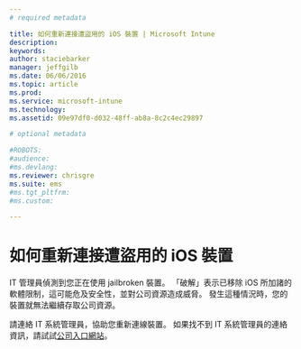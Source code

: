```yaml
---
# required metadata

title: 如何重新連接遭盜用的 iOS 裝置 | Microsoft Intune
description:
keywords:
author: staciebarker
manager: jeffgilb
ms.date: 06/06/2016
ms.topic: article
ms.prod:
ms.service: microsoft-intune
ms.technology:
ms.assetid: 09e97df0-d032-48ff-ab8a-8c2c4ec29897

# optional metadata

#ROBOTS:
#audience:
#ms.devlang:
ms.reviewer: chrisgre
ms.suite: ems
#ms.tgt_pltfrm:
#ms.custom:

---
```


# 如何重新連接遭盜用的 iOS 裝置
IT 管理員偵測到您正在使用 jailbroken 裝置。 「破解」表示已移除 iOS 所加諸的軟體限制，這可能危及安全性，並對公司資源造成威脅。 發生這種情況時，您的裝置就無法繼續存取公司資源。

請連絡 IT 系統管理員，協助您重新連線裝置。 如果找不到 IT 系統管理員的連絡資訊，請試試[公司入口網站](http://portal.manage.microsoft.com)。



<!--HONumber=Jun16_HO1-->


